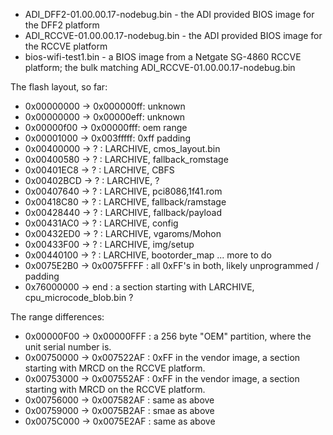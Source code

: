 
* ADI_DFF2-01.00.00.17-nodebug.bin - the ADI provided BIOS image for the DFF2 platform
* ADI_RCCVE-01.00.00.17-nodebug.bin - the ADI provided BIOS image for the RCCVE platform
* bios-wifi-test1.bin - a BIOS image from a Netgate SG-4860 RCCVE platform; the bulk matching ADI_RCCVE-01.00.00.17-nodebug.bin

The flash layout, so far:

* 0x00000000 -> 0x000000ff: unknown
* 0x00000000 -> 0x00000eff: unknown
* 0x00000f00 -> 0x00000fff: oem range
* 0x00001000 -> 0x003fffff: 0xff padding
* 0x00400000 -> ? : LARCHIVE, cmos_layout.bin
* 0x00400580 -> ? : LARCHIVE, fallback_romstage
* 0x00401EC8 -> ? : LARCHIVE, CBFS
* 0x00402BCD -> ? : LARCHIVE, ?
* 0x00407640 -> ? : LARCHIVE, pci8086,1f41.rom
* 0x00418C80 -> ? : LARCHIVE, fallback/ramstage
* 0x00428440 -> ? : LARCHIVE, fallback/payload
* 0x00431AC0 -> ? : LARCHIVE, config
* 0x00432ED0 -> ? : LARCHIVE, vgaroms/Mohon
* 0x00433F00 -> ? : LARCHIVE, img/setup
* 0x00440100 -> ? : LARCHIVE, bootorder_map
... more to do
* 0x0075E2B0 -> 0x0075FFFF : all 0xFF's in both, likely unprogrammed / padding
* 0x76000000 -> end : a section starting with LARCHIVE, cpu_microcode_blob.bin ?

The range differences:

* 0x00000F00 -> 0x00000FFF : a 256 byte "OEM" partition, where the unit serial number is.
* 0x00750000 -> 0x007522AF : 0xFF in the vendor image, a section starting with MRCD on the RCCVE platform.
* 0x00753000 -> 0x007552AF : 0xFF in the vendor image, a section starting with MRCD on the RCCVE platform.
* 0x00756000 -> 0x007582AF : same as above
* 0x00759000 -> 0x0075B2AF : smae as above
* 0x0075C000 -> 0x0075E2AF : same as above
